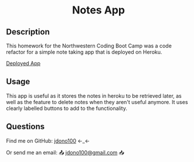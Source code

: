 
  <h1 align="center">Notes App</h1>

  

## Description

  This homework for the Northwestern Coding Boot Camp was a code refactor for a simple note taking app that is deployed on Heroku.

  [Deployed App](https://secret-everglades-66954.herokuapp.com/)

## Usage

  This app is useful as it stores the notes in heroku to be retrieved later, as well as the feature to delete notes when they aren't useful anymore. It uses clearly labelled buttons to add to the functionality.


## Questions

  Find me on GitHub: [jdono100](https://github.com/jdono100) ←_←

  Or send me an email: 📤 [jdono100@gmail.com](mailto:jdono100@gmail.com) 📥
